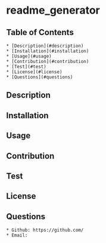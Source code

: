 # readme_generator
    
## Table of Contents
    * [Description](#description)
    * [Installation](#installation)
    * [Usage](#usage)
    * [Contribution](#contribution)
    * [Test](#test)
    * [License](#license)
    * [Questions](#questions)
## Description
    
## Installation
    
## Usage
    
## Contribution
    
## Test
    
## License
## Questions
    * Github: https://github.com/
    * Email: 
  